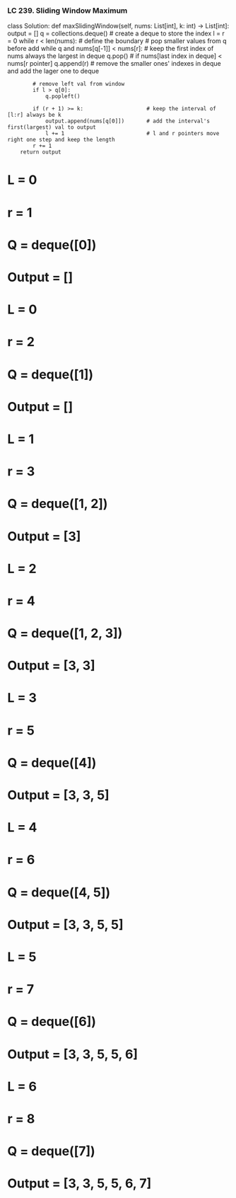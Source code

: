 ### LC 239. Sliding Window Maximum
class Solution:
    def maxSlidingWindow(self, nums: List[int], k: int) -> List[int]:
        output = []
        q = collections.deque()                 # create a deque to store the index
        l = r = 0
        while r < len(nums):                    # define the boundary
            # pop smaller values from q before add
            while q and nums[q[-1]] < nums[r]:  # keep the first index of nums always the largest in deque
                q.pop()                         # if nums[last index in deque] < nums[r pointer] 
            q.append(r)                         # remove the smaller ones' indexes in deque and add the lager one to deque

            # remove left val from window
            if l > q[0]:
                q.popleft()

            if (r + 1) >= k:                    # keep the interval of [l:r] always be k
                output.append(nums[q[0]])       # add the interval's first(largest) val to output
                l += 1                          # l and r pointers move right one step and keep the length
            r += 1
        return output

# L =  0
# r =  1
# Q =  deque([0])
# Output =  []
# L =  0
# r =  2
# Q =  deque([1])
# Output =  []
# L =  1
# r =  3
# Q =  deque([1, 2])
# Output =  [3]
# L =  2
# r =  4
# Q =  deque([1, 2, 3])
# Output =  [3, 3]
# L =  3
# r =  5
# Q =  deque([4])
# Output =  [3, 3, 5]
# L =  4
# r =  6
# Q =  deque([4, 5])
# Output =  [3, 3, 5, 5]
# L =  5
# r =  7
# Q =  deque([6])
# Output =  [3, 3, 5, 5, 6]
# L =  6
# r =  8
# Q =  deque([7])
# Output =  [3, 3, 5, 5, 6, 7]